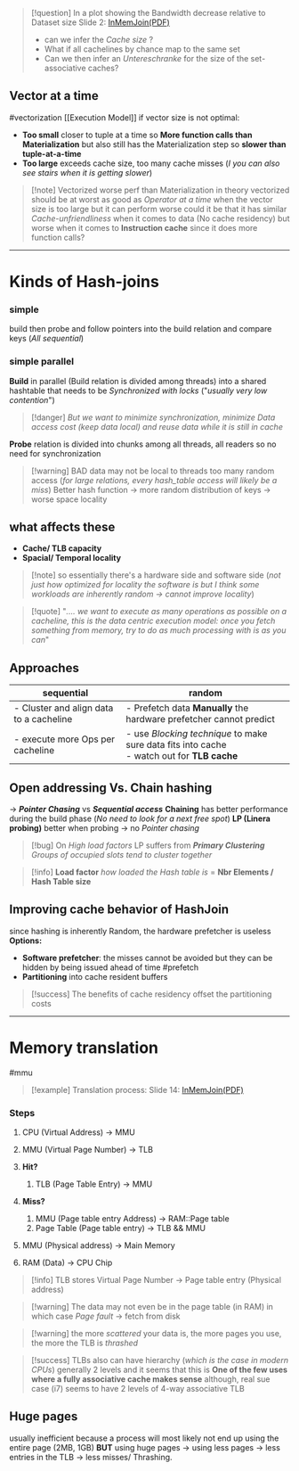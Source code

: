>[!question] In a plot showing the Bandwidth decrease relative to Dataset size
> Slide 2: [InMemJoin(PDF)](Resources/InMEmJoins.pdf)
> - can we infer the *Cache size* ? 
> - What if all  cachelines by chance map to the same set
> - Can we then infer an *Untereschranke* for the size of the set-associative caches?
## Vector at a time
#vectorization 
[[Execution Model]]
if vector size is not optimal:
- **Too small** closer to tuple at a time so **More function calls than Materialization** but also still has the Materialization step so **slower than tuple-at-a-time**
- **Too large** exceeds cache size, too many cache misses (*I you can also see stairs when it is getting slower*)
>[!note] Vectorized worse perf than Materialization
>in theory vectorized should be at worst as good as *Operator at a time* when the vector size is too large but it can perform worse
>could it be that it has similar *Cache-unfriendliness* when it comes to data (No cache residency) but worse when it comes to **Instruction cache** since it does more function calls?

---
# Kinds of Hash-joins
### simple
build then probe and follow pointers into the build relation and compare keys (*All sequential*)
### simple parallel
**Build** in parallel (Build relation is divided among threads) into a shared hashtable that needs to be *Synchronized with locks* ("*usually very low contention*")
>[!danger] *But we want to minimize synchronization, minimize Data access cost (keep data local) and reuse data while it is still in cache*

**Probe** relation is divided into chunks among all threads, all readers so no need for synchronization
>[!warning] BAD
>data may not be local to threads
>too many random access (*for large relations, every hash_table access will likely be a miss*)
>Better hash function -> more random distribution of keys -> worse space locality
## what affects these
- **Cache/ TLB capacity**
- **Spacial/ Temporal locality**
>[!note] so essentially there's a hardware side and software side (*not just how optimized for locality the software is but I think some workloads are inherently random -> cannot improve locality*)

>[!quote] "*.... we want to execute as many operations as possible on a cacheline, this is the data centric execution model: once you fetch something from memory, try to do as much processing with is as you can*"
## Approaches
| sequential                              | random                                                                                        |
| --------------------------------------- | --------------------------------------------------------------------------------------------- |
| - Cluster and align data to a cacheline | - Prefetch data **Manually** the hardware prefetcher cannot predict                           |
| - execute more Ops per cacheline        | - use *Blocking technique* to make sure data fits into cache<br>- watch out for **TLB cache** |
## Open addressing Vs. Chain hashing
-> ***Pointer Chasing*** vs ***Sequential access***
**Chaining** has better performance during the build phase (*No need to look for a next free spot*)
**LP (Linera probing)** better when probing -> no *Pointer chasing*
>[!bug] On *High load factors* LP suffers from ***Primary Clustering***
>*Groups of occupied slots tend to cluster together*

>[!info] **Load factor**
>*how loaded the Hash table is* = **Nbr Elements / Hash Table size**

## Improving cache behavior of HashJoin
since hashing is inherently Random, the hardware prefetcher is useless
**Options:**
- **Software prefetcher**: the misses cannot be avoided but they can be hidden by being issued ahead of time #prefetch 
- **Partitioning** into cache resident buffers 
>[!success] The benefits of cache residency offset the partitioning costs



---
# Memory translation
#mmu 
>[!example] Translation process: Slide 14: [InMemJoin(PDF)](InMemJoin.pdf)
### Steps
1. CPU (Virtual Address) -> MMU
2. MMU (Virtual Page Number) -> TLB
3. **Hit?**
	1. TLB (Page Table Entry) -> MMU
	
4. **Miss?**
	1. MMU (Page table entry Address) -> RAM::Page table
	2. Page Table (Page table entry) -> TLB && MMU
5. MMU (Physical address) -> Main Memory
6. RAM (Data) -> CPU Chip
>[!info] TLB stores Virtual Page Number -> Page table entry (Physical address)

 >[!warning] The data may not even be in the page table (in RAM) in which case *Page fault* -> fetch from disk

>[!warning] the more *scattered*  your data is, the more pages you use,  the more the TLB is *thrashed*

>[!success] TLBs also can have hierarchy (*which is the case in modern CPUs*) generally 2 levels 
>and it seems that this is **One of the few uses where a fully associative cache makes sense** although, real sue case (i7) seems to have 2 levels of 4-way associative TLB
## Huge pages
usually inefficient because a process will most likely not end up using the entire page (2MB, 1GB) 
**BUT** using huge pages -> using less pages -> less entries in the TLB -> less misses/ Thrashing.


